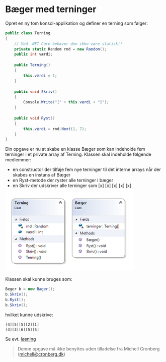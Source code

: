 ﻿# Bæger med terninger

Opret en ny tom konsol-applikation og definer en terning som følger:

```csharp
public class Terning
{
    // Ved .NET Core behøver den ikke være statisk!!
    private static Random rnd = new Random();
    public int værdi;

    public Terning()
    {
        this.værdi = 1;
    }

    public void Skriv()
    {
        Console.Write("[" + this.værdi + "]");
    }

    public void Ryst()
    {
        this.værdi = rnd.Next(1, 7);
    }
}
```

Din opgave er nu at skabe en klasse Bæger som kan indeholde fem terninger i et private 
array af Terning. Klassen skal indeholde følgende medlemmer:

- en constructor der tilføje fem nye terninger til det interne arrays når der skabes en instans af Bæger
- en Ryst-metode der ryster alle terninger i bæger
- en Skriv der udskriver alle terninger som [x] [x] [x] [x] [x] 

![](baeger.png)

Klassen skal kunne bruges som:

```csharp
Bæger b = new Bæger();
b.Skriv();
b.Ryst();
b.Skriv();
```

hvilket kunne udskrive:

```
[4][5][5][2][1]
[4][3][6][5][5]
```

Se evt. [løsning](https://github.com/devcronberg/undervisning-cs-opgaver/blob/master/array-yatzybaeger/Program.cs)

<!-- footerstart -->
> Denne opgave må ikke benyttes uden tilladelse fra Michell Cronberg (michell@cronberg.dk)
<!-- footerslut -->
